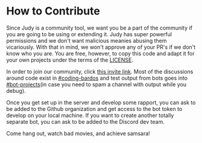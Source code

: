 # How to Contribute

Since Judy is a community tool, we want you be a part of the community if you are going to be using or extending it. Judy has super powerful permissions and we don't want malicious meanies abusing them vicariously.  With that in mind, we won't approve any of your PR's if we don't know who you are. You are free, however, to copy this code and adapt it for your own projects under the terms of the [LICENSE](LICENSE).

In order to join our community, click [this invite link](https://discord.gg/bfd4nWAAC6). Most of the discussions around code exist in [#coding-bardos](https://discord.com/channels/788925423420964904/979894864709824582) and test output from bots goes into [#bot-projects](https://discord.com/channels/788925423420964904/970747976794386432)(in case you need to spam a channel with output while you debug).

Once you get set up in the server and develop some rapport, you can ask to be added to the Github organization and get access to the bot token to develop on your local machine. If you want to create another totally separate bot, you can ask to be added to the Discord dev team. 

Come hang out, watch bad movies, and achieve samsara!
